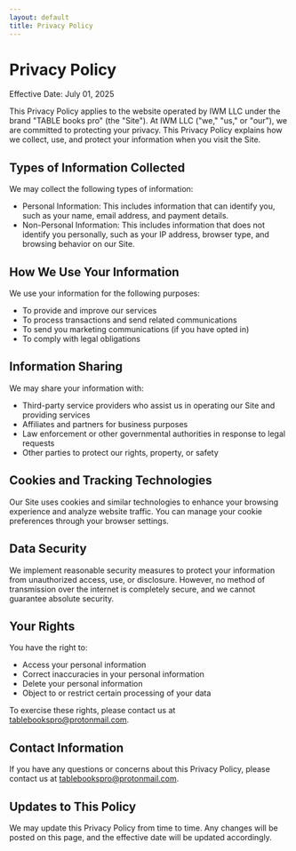 ```yaml
---
layout: default
title: Privacy Policy
---
```


# Privacy Policy

Effective Date: July 01, 2025

This Privacy Policy applies to the website operated by IWM LLC under the brand "TABLE books pro" (the "Site"). At IWM LLC ("we," "us," or "our"), we are committed to protecting your privacy. This Privacy Policy explains how we collect, use, and protect your information when you visit the Site.

## Types of Information Collected

We may collect the following types of information:

- Personal Information: This includes information that can identify you, such as your name, email address, and payment details.
- Non-Personal Information: This includes information that does not identify you personally, such as your IP address, browser type, and browsing behavior on our Site.

## How We Use Your Information

We use your information for the following purposes:

- To provide and improve our services
- To process transactions and send related communications
- To send you marketing communications (if you have opted in)
- To comply with legal obligations

## Information Sharing

We may share your information with:

- Third-party service providers who assist us in operating our Site and providing services
- Affiliates and partners for business purposes
- Law enforcement or other governmental authorities in response to legal requests
- Other parties to protect our rights, property, or safety

## Cookies and Tracking Technologies

Our Site uses cookies and similar technologies to enhance your browsing experience and analyze website traffic. You can manage your cookie preferences through your browser settings.

## Data Security

We implement reasonable security measures to protect your information from unauthorized access, use, or disclosure. However, no method of transmission over the internet is completely secure, and we cannot guarantee absolute security.

## Your Rights

You have the right to:

- Access your personal information
- Correct inaccuracies in your personal information
- Delete your personal information
- Object to or restrict certain processing of your data

To exercise these rights, please contact us at tablebookspro@protonmail.com.

## Contact Information

If you have any questions or concerns about this Privacy Policy, please contact us at tablebookspro@protonmail.com.

## Updates to This Policy

We may update this Privacy Policy from time to time. Any changes will be posted on this page, and the effective date will be updated accordingly.